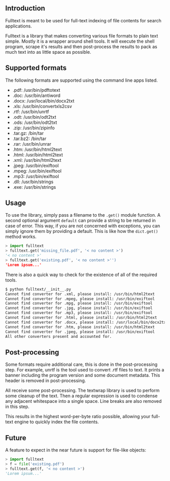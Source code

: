 Introduction
----

Fulltext is meant to be used for full-text indexing of file contents for search applications.

Fulltext is a library that makes converting various file formats to plain text simple. Mostly
it is a wrapper around shell tools. It will execute the shell program, scrape it's results
and then post-process the results to pack as much text into as little space as possible.

Supported formats
----

The following formats are supported using the command line apps listed.

 *  .pdf: /usr/bin/pdftotext
 *  .doc: /usr/bin/antiword
 *  .docx: /usr/local/bin/docx2txt
 *  .xls: /usr/bin/convertxls2csv
 *  .rtf: /usr/bin/unrtf
 *  .odt: /usr/bin/odt2txt
 *  .ods: /usr/bin/odt2txt
 *  .zip: /usr/bin/zipinfo
 *  .tar.gz: /bin/tar
 *  .tar.bz2: /bin/tar
 *  .rar: /usr/bin/unrar
 *  .htm: /usr/bin/html2text
 *  .html: /usr/bin/html2text
 *  .xml: /usr/bin/html2text
 *  .jpeg: /usr/bin/exiftool
 *  .mpeg: /usr/bin/exiftool
 *  .mp3: /usr/bin/exiftool
 *  .dll: /usr/bin/strings
 *  .exe: /usr/bin/strings

Usage
----

To use the library, simply pass a filename to the `.get()`  module function. A second optional
argument `default` can provide a string to be returned in case of error. This way, if you are
not concerned with exceptions, you can simply ignore them by providing a default. This is like
how the `dict.get()` method works.

```python
> import fulltext
> fulltext.get('missing_file.pdf', '< no content >')
'< no content >'
> fulltext.get('existing.pdf', '< no content >'')
'Lorem ipsum...'
```

There is also a quick way to check for the existence of all of the required tools.

```bash
$ python fulltext/__init__.py
Cannot find converter for .xml, please install: /usr/bin/html2text
Cannot find converter for .mpeg, please install: /usr/bin/exiftool
Cannot find converter for .mpg, please install: /usr/bin/exiftool
Cannot find converter for .jpg, please install: /usr/bin/exiftool
Cannot find converter for .mp3, please install: /usr/bin/exiftool
Cannot find converter for .html, please install: /usr/bin/html2text
Cannot find converter for .docx, please install: /usr/local/bin/docx2txt
Cannot find converter for .htm, please install: /usr/bin/html2text
Cannot find converter for .jpeg, please install: /usr/bin/exiftool
All other converters present and accounted for.
```

Post-processing
----

Some formats require additional care, this is done in the post-processing step. For example, unrtf
is the tool used to convert .rtf files to text. It prints a banner including the program version
and some document metadata. This header is removed in post-processing.

All receive some post-processing. The textwrap library is used to perform some cleanup of the text.
Then a regular expression is used to condense any adjacent whitespace into a single space. Line breaks
are also removed in this step.

This results in the highest word-per-byte ratio possible, allowing your full-text engine to quickly index
the file contents.

Future
----

A feature to expect in the near future is support for file-like objects:

```python
> import fulltext
> f = file('existing.pdf')
> fulltext.get(f, '< no content >')
'Lorem ipsum...'
```